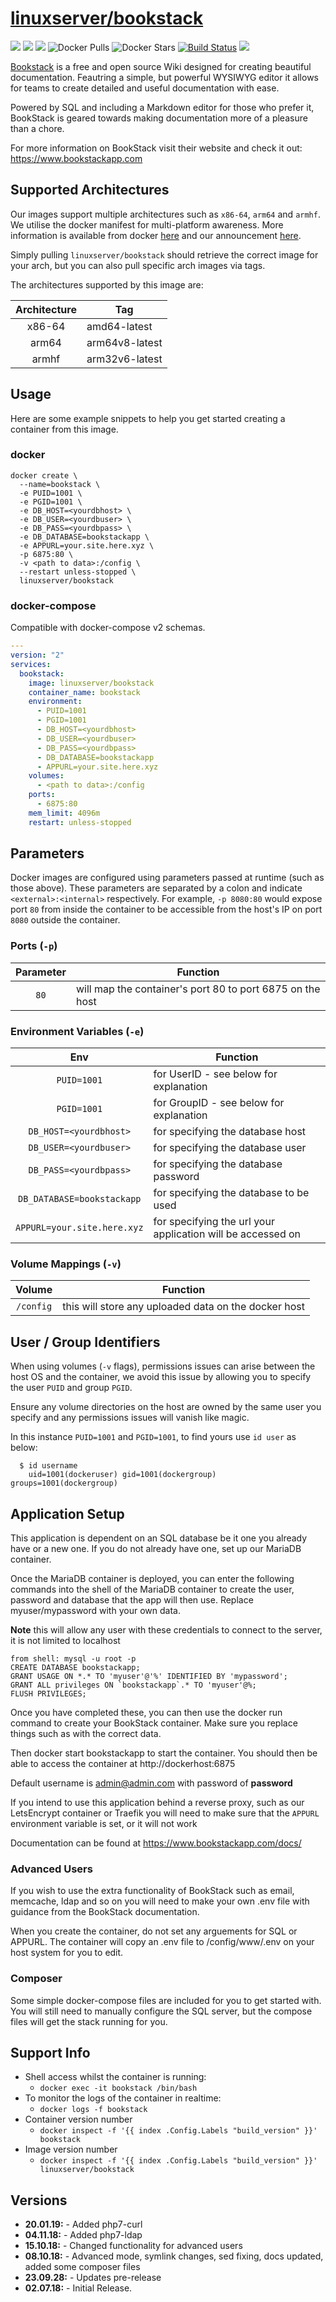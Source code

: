 # [linuxserver/bookstack](https://github.com/linuxserver/docker-bookstack)

[![](https://img.shields.io/discord/354974912613449730.svg?logo=discord&label=LSIO%20Discord&style=flat-square)](https://discord.gg/YWrKVTn)
[![](https://images.microbadger.com/badges/version/linuxserver/bookstack.svg)](https://microbadger.com/images/linuxserver/bookstack "Get your own version badge on microbadger.com")
[![](https://images.microbadger.com/badges/image/linuxserver/bookstack.svg)](https://microbadger.com/images/linuxserver/bookstack "Get your own version badge on microbadger.com")
![Docker Pulls](https://img.shields.io/docker/pulls/linuxserver/bookstack.svg)
![Docker Stars](https://img.shields.io/docker/stars/linuxserver/bookstack.svg)
[![Build Status](https://ci.linuxserver.io/buildStatus/icon?job=Docker-Pipeline-Builders/docker-bookstack/master)](https://ci.linuxserver.io/job/Docker-Pipeline-Builders/job/docker-bookstack/job/master/)
[![](https://lsio-ci.ams3.digitaloceanspaces.com/linuxserver/bookstack/latest/badge.svg)](https://lsio-ci.ams3.digitaloceanspaces.com/linuxserver/bookstack/latest/index.html)

[Bookstack](https://github.com/BookStackApp/BookStack) is a free and open source Wiki designed for creating beautiful documentation. Feautring a simple, but powerful WYSIWYG editor it allows for teams to create detailed and useful documentation with ease.

Powered by SQL and including a Markdown editor for those who prefer it, BookStack is geared towards making documentation more of a pleasure than a chore.

For more information on BookStack visit their website and check it out: https://www.bookstackapp.com


## Supported Architectures

Our images support multiple architectures such as `x86-64`, `arm64` and `armhf`. We utilise the docker manifest for multi-platform awareness. More information is available from docker [here](https://github.com/docker/distribution/blob/master/docs/spec/manifest-v2-2.md#manifest-list) and our announcement [here](https://blog.linuxserver.io/2019/02/21/the-lsio-pipeline-project/). 

Simply pulling `linuxserver/bookstack` should retrieve the correct image for your arch, but you can also pull specific arch images via tags.

The architectures supported by this image are:

| Architecture | Tag |
| :----: | --- |
| x86-64 | amd64-latest |
| arm64 | arm64v8-latest |
| armhf | arm32v6-latest |


## Usage

Here are some example snippets to help you get started creating a container from this image.

### docker

```
docker create \
  --name=bookstack \
  -e PUID=1001 \
  -e PGID=1001 \
  -e DB_HOST=<yourdbhost> \
  -e DB_USER=<yourdbuser> \
  -e DB_PASS=<yourdbpass> \
  -e DB_DATABASE=bookstackapp \
  -e APPURL=your.site.here.xyz \
  -p 6875:80 \
  -v <path to data>:/config \
  --restart unless-stopped \
  linuxserver/bookstack
```


### docker-compose

Compatible with docker-compose v2 schemas.

```yaml
---
version: "2"
services:
  bookstack:
    image: linuxserver/bookstack
    container_name: bookstack
    environment:
      - PUID=1001
      - PGID=1001
      - DB_HOST=<yourdbhost>
      - DB_USER=<yourdbuser>
      - DB_PASS=<yourdbpass>
      - DB_DATABASE=bookstackapp
      - APPURL=your.site.here.xyz
    volumes:
      - <path to data>:/config
    ports:
      - 6875:80
    mem_limit: 4096m
    restart: unless-stopped
```

## Parameters

Docker images are configured using parameters passed at runtime (such as those above). These parameters are separated by a colon and indicate `<external>:<internal>` respectively. For example, `-p 8080:80` would expose port `80` from inside the container to be accessible from the host's IP on port `8080` outside the container.

### Ports (`-p`)

| Parameter | Function |
| :----: | --- |
| `80` | will map the container's port 80 to port 6875 on the host |


### Environment Variables (`-e`)

| Env | Function |
| :----: | --- |
| `PUID=1001` | for UserID - see below for explanation |
| `PGID=1001` | for GroupID - see below for explanation |
| `DB_HOST=<yourdbhost>` | for specifying the database host |
| `DB_USER=<yourdbuser>` | for specifying the database user |
| `DB_PASS=<yourdbpass>` | for specifying the database password |
| `DB_DATABASE=bookstackapp` | for specifying the database to be used |
| `APPURL=your.site.here.xyz` | for specifying the url your application will be accessed on  |

### Volume Mappings (`-v`)

| Volume | Function |
| :----: | --- |
| `/config` | this will store any uploaded data on the docker host |



## User / Group Identifiers

When using volumes (`-v` flags), permissions issues can arise between the host OS and the container, we avoid this issue by allowing you to specify the user `PUID` and group `PGID`.

Ensure any volume directories on the host are owned by the same user you specify and any permissions issues will vanish like magic.

In this instance `PUID=1001` and `PGID=1001`, to find yours use `id user` as below:

```
  $ id username
    uid=1001(dockeruser) gid=1001(dockergroup) groups=1001(dockergroup)
```

## Application Setup

This application is dependent on an SQL database be it one you already have or a new one. If you do not already have one, set up our MariaDB container.

Once the MariaDB container is deployed, you can enter the following commands into the shell of the MariaDB container to create the user, password and database that the app will then use. Replace myuser/mypassword with your own data.

**Note** this will allow any user with these credentials to connect to the server, it is not limited to localhost

```
from shell: mysql -u root -p
CREATE DATABASE bookstackapp;
GRANT USAGE ON *.* TO 'myuser'@'%' IDENTIFIED BY 'mypassword';
GRANT ALL privileges ON `bookstackapp`.* TO 'myuser'@%;
FLUSH PRIVILEGES;
```

Once you have completed these, you can then use the docker run command to create your BookStack container. Make sure you replace things such as <yourdbuser> with the correct data.

Then docker start bookstackapp to start the container. You should then be able to access the container at http://dockerhost:6875

Default username is admin@admin.com with password of **password**

If you intend to use this application behind a reverse proxy, such as our LetsEncrypt container or Traefik you will need to make sure that the `APPURL` environment variable is set, or it will not work

Documentation can be found at https://www.bookstackapp.com/docs/

### Advanced Users
If you wish to use the extra functionality of BookStack such as email, memcache, ldap and so on you will need to make your own .env file with guidance from the BookStack documentation.

When you create the container, do not set any arguements for SQL or APPURL. The container will copy an .env file to /config/www/.env on your host system for you to edit. 

### Composer

Some simple docker-compose files are included for you to get started with. You will still need to manually configure the SQL server, but the compose files will get the stack running for you. 



## Support Info

* Shell access whilst the container is running: 
  * `docker exec -it bookstack /bin/bash`
* To monitor the logs of the container in realtime: 
  * `docker logs -f bookstack`
* Container version number 
  * `docker inspect -f '{{ index .Config.Labels "build_version" }}' bookstack`
* Image version number
  * `docker inspect -f '{{ index .Config.Labels "build_version" }}' linuxserver/bookstack`

## Versions

* **20.01.19:** - Added php7-curl
* **04.11.18:** - Added php7-ldap
* **15.10.18:** - Changed functionality for advanced users
* **08.10.18:** - Advanced mode, symlink changes, sed fixing, docs updated, added some composer files
* **23.09.28:** - Updates pre-release
* **02.07.18:** - Initial Release.
